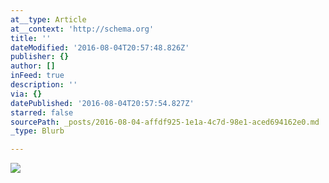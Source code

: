 ```yaml
---
at__type: Article
at__context: 'http://schema.org'
title: ''
dateModified: '2016-08-04T20:57:48.826Z'
publisher: {}
author: []
inFeed: true
description: ''
via: {}
datePublished: '2016-08-04T20:57:54.827Z'
starred: false
sourcePath: _posts/2016-08-04-affdf925-1e1a-4c7d-98e1-aced694162e0.md
_type: Blurb

---
```

![](https://the-grid-user-content.s3-us-west-2.amazonaws.com/112dffe2-9a9d-4654-ad0b-0a6f89775915.jpg)